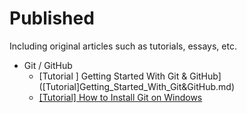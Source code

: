 # Published
Including original articles such as tutorials, essays, etc.



- Git / GitHub
  - [Tutorial ] Getting Started With Git & GitHub]([Tutorial]Getting_Started_With_Git&GitHub.md)
  - [[Tutorial] How to Install Git on Windows]([Tutorial]How_to_Install_Git_on_Windows.md)